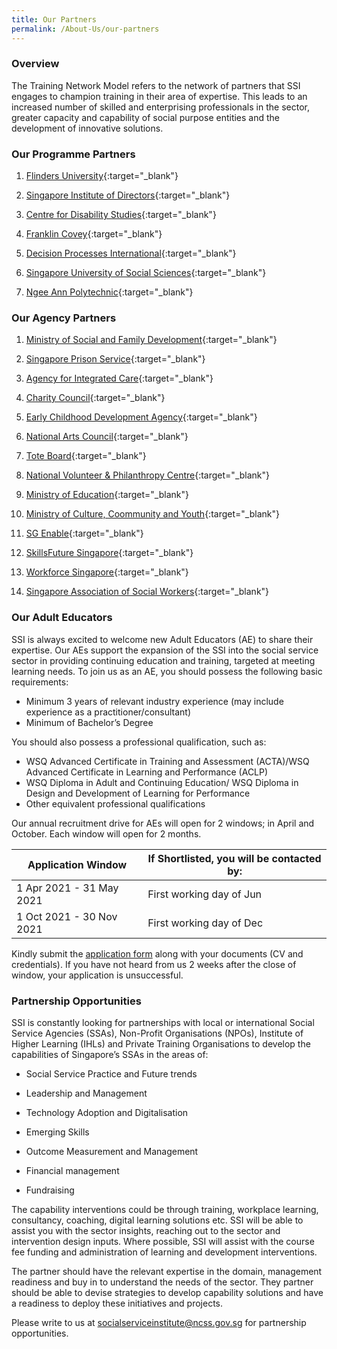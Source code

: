 ```yaml
---
title: Our Partners
permalink: /About-Us/our-partners
---
```


### **Overview**

The Training Network Model refers to the network of partners that SSI engages to champion training in their area of expertise. This leads to an increased number of skilled and enterprising professionals in the sector, greater capacity and capability of social purpose entities and the development of innovative solutions.


### **Our Programme Partners**

1.  [Flinders University](https://www.flinders.edu.au/){:target="_blank"}   
    
2.  [Singapore Institute of Directors](https://www.sid.org.sg/){:target="_blank"}   
    
3.  [Centre for Disability Studies](https://cds.org.au/){:target="_blank"}   
    
4.  [Franklin Covey](https://www.franklincovey.com/){:target="_blank"}   
    
5.  [Decision Processes International](http://decisionprocesses.com/){:target="_blank"}   
    
6.  [Singapore University of Social Sciences](https://www.suss.edu.sg/programme-finder?utm_campaign=adm-jan21-intake&utm_source=Google&utm_medium=search&utm_content=SUSS&gclid=CjwKCAjwj975BRBUEiwA4whRBzypLKKo3UFBgUXHjEGgkdiYREwF_Aff8O4cRiWMGzCYV0QeUHRDGRoCqp4QAvD_BwE){:target="_blank"}   
    
7.  [Ngee Ann Polytechnic](https://www.np.edu.sg/Pages/default.aspx){:target="_blank"}   
    

### **Our Agency Partners**

1.  [Ministry of Social and Family Development](https://www.msf.gov.sg/Pages/default.aspx){:target="_blank"}   
    
2.  [Singapore Prison Service](https://www.sps.gov.sg/){:target="_blank"}   
    
3.  [Agency for Integrated Care](https://www.aic.sg/?gclid=CjwKCAjwj975BRBUEiwA4whRB5kRfBiF67fiP1aHElfJkqLmVyiNrRNgw2KlpV9o9eTq3Aiby8cpCxoCA08QAvD_BwE&gclsrc=aw.ds){:target="_blank"}   
    
4.  [Charity Council](https://www.charitycouncil.org.sg/){:target="_blank"}   
    
5.  [Early Childhood Development Agency](https://www.ecda.gov.sg/pages/default.aspx){:target="_blank"}   
    
6.  [National Arts Council](https://www.nac.gov.sg/){:target="_blank"}   
    
7.  [Tote Board](https://www.toteboard.gov.sg/){:target="_blank"}   
    
8.  [National Volunteer & Philanthropy Centre](https://cityofgood.sg/){:target="_blank"}   
    
9.  [Ministry of Education](https://www.moe.gov.sg/){:target="_blank"}   
    
10.  [Ministry of Culture, Coommunity and Youth](https://www.mccy.gov.sg/){:target="_blank"}   
    
11.  [SG Enable](https://www.sgenable.sg/Pages/Home.aspx){:target="_blank"}   
    
12.  [SkillsFuture Singapore](https://www.skillsfuture.sg/){:target="_blank"}   
    
13.  [Workforce Singapore](https://www.ssg-wsg.gov.sg/about.html){:target="_blank"}   
    
14.  [Singapore Association of Social Workers](https://www.sasw.org.sg/){:target="_blank"}   

### **Our Adult Educators**

SSI is always excited to welcome new Adult Educators (AE) to share their expertise. Our AEs support the expansion of the SSI into the social service sector in providing continuing education and training, targeted at meeting learning needs. To join us as an AE, you should possess the following basic requirements:

-   Minimum 3 years of relevant industry experience (may include experience as a practitioner/consultant)  
-   Minimum of Bachelor’s Degree

You should also possess a professional qualification, such as:

-   WSQ Advanced Certificate in Training and Assessment (ACTA)/WSQ Advanced Certificate in Learning and Performance (ACLP)
-   WSQ Diploma in Adult and Continuing Education/ WSQ Diploma in Design and Development of Learning for Performance
-   Other equivalent professional qualifications

Our annual recruitment drive for AEs will open for 2 windows; in April and October. Each window will open for 2 months. 

| **Application Window** | **If Shortlisted, you will be contacted by:** |	
|--|--|
| 1 Apr 2021 - 31 May 2021 | First working day of Jun|
| 1 Oct 2021 - 30 Nov 2021 | First working day of Dec|

Kindly submit the [application form](https://form.gov.sg/#!/607935eee0b9d9001179a50d) along with your documents (CV and credentials). If you have not heard from us 2 weeks after the close of window, your application is unsuccessful.

### **Partnership Opportunities**   

SSI is constantly looking for partnerships with local or international Social Service Agencies (SSAs), Non-Profit Organisations (NPOs), Institute of Higher Learning (IHLs) and Private Training Organisations to develop the capabilities of Singapore’s SSAs in the areas of:

-   Social Service Practice and Future trends   
    
-   Leadership and Management   
    
-   Technology Adoption and Digitalisation   
    
-   Emerging Skills   
    
-   Outcome Measurement and Management   
    
-   Financial management   
    
-   Fundraising   
    

The capability interventions could be through training, workplace learning, consultancy, coaching, digital learning solutions etc. SSI will be able to assist you with the sector insights, reaching out to the sector and intervention design inputs. Where possible, SSI will assist with the course fee funding and administration of learning and development interventions.  
  
The partner should have the relevant expertise in the domain, management readiness and buy in to understand the needs of the sector. They partner should be able to devise strategies to develop capability solutions and have a readiness to deploy these initiatives and projects.  
  
Please write to us at  <socialserviceinstitute@ncss.gov.sg>  for partnership opportunities.

